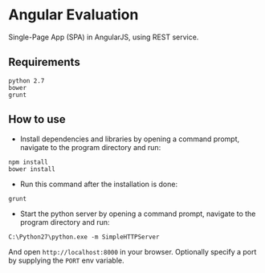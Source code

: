 Angular Evaluation
===========

Single-Page App (SPA) in AngularJS, using REST service.

## Requirements

```
python 2.7
bower
grunt
```

## How to use

- Install dependencies and libraries by opening a command prompt, navigate to the program directory and run:
```
npm install
bower install
```
- Run this command after the installation is done:
```
grunt
```

- Start the python server by opening a command prompt, navigate to the program directory and run:
```
C:\Python27\python.exe -m SimpleHTTPServer
```

And open `http://localhost:8000` in your browser. Optionally specify
a port by supplying the `PORT` env variable.
